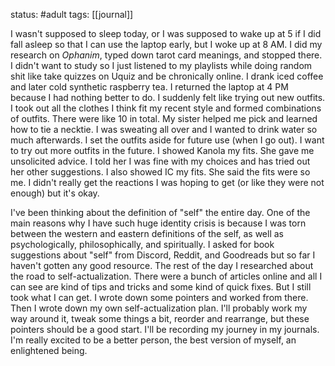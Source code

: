 status: #adult 
tags: [[journal]]

I wasn't supposed to sleep today, or I was supposed to wake up at 5 if I did fall asleep so that I can use the laptop early, but I woke up at 8 AM. I did my research on *Ophanim*, typed down tarot card meanings, and stopped there. I didn't want to study so I just listened to my playlists while doing random shit like take quizzes on Uquiz and be chronically online. I drank iced coffee and later cold synthetic raspberry tea. I returned the laptop at 4 PM because I had nothing better to do. I suddenly felt like trying out new outfits. I took out all the clothes I think fit my recent style and formed combinations of outfits. There were like 10 in total. My sister helped me pick and learned how to tie a necktie. I was sweating all over and I wanted to drink water so much afterwards. I set the outfits aside for future use (when I go out). I want to try out more outfits in the future. I showed Kanola my fits. She gave me unsolicited advice. I told her I was fine with my choices and has tried out her other suggestions. I also showed IC my fits. She said the fits were so me. I didn't really get the reactions I was hoping to get (or like they were not enough) but it's okay. 

I've been thinking about the definition of "self" the entire day. One of the main reasons why I have such huge identity crisis is because I was torn between the western and eastern definitions of the self, as well as psychologically, philosophically, and spiritually. I asked for book suggestions about "self" from Discord, Reddit, and Goodreads but so far I haven't gotten any good resource. The rest of the day I researched about the road to self-actualization. There were a bunch of articles online and all I can see are kind of tips and tricks and some kind of quick fixes. But I still took what I can get. I wrote down some pointers and worked from there. Then I wrote down my own self-actualization plan. I'll probably work my way around it, tweak some things a bit, reorder and rearrange, but these pointers should be a good start. I'll be recording my journey in my journals. I'm really excited to be a better person, the best version of myself, an enlightened being.